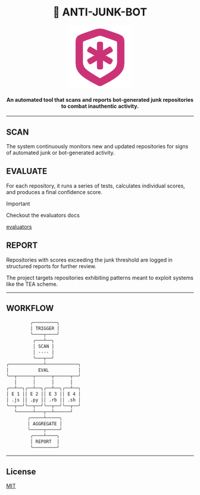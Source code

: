 <div align="center">
  <h1>🚧 ANTI-JUNK-BOT </h1>
  <img src=".github/assets/logo.png" width="168px"/>
  <h4>An automated tool that scans and reports bot-generated junk repositories to combat inauthentic activity.</h4>
</div>


---

SCAN
----
The system continuously monitors new and updated repositories for signs of automated junk or bot-generated activity.

EVALUATE
--------
For each repository, it runs a series of tests, calculates individual scores, and produces a final confidence score.

> [!Important]
> Checkout the evaluators docs
>
> [evaluators](/evals)

REPORT
------
Repositories with scores exceeding the junk threshold are logged in structured reports for further review.

The project targets repositories exhibiting patterns meant to exploit systems like the TEA scheme.

---

WORKFLOW
--------

```
         ╭─────────╮
         │ TRIGGER │
         ╰────┬────╯
          ╭───┴──╮
          │ SCAN │
          │ ···· │
          ╰───┬──╯
╭─────────────┴────────────╮
│           EVAL           │
╰──┬──────┬──────┬──────┬──╯
   │      │      │      │
╭──┴──╮╭──┴──╮╭──┴──╮╭──┴──╮
│ E 1 ││ E 2 ││ E 3 ││ E 4 │
│ .js ││ .py ││ .rb ││ .sh │
╰──┬──╯╰──┬──╯╰──┬──╯╰──┬──╯
   └──────┴───┬──┴──────┘
        ╭─────┴─────╮
        │ AGGREGATE │
        ╰─────┬─────╯
         ╭────┴────╮
         │ REPORT  │
         ╰─────────╯
```

---

License
-------
[MIT](LICENSE)
